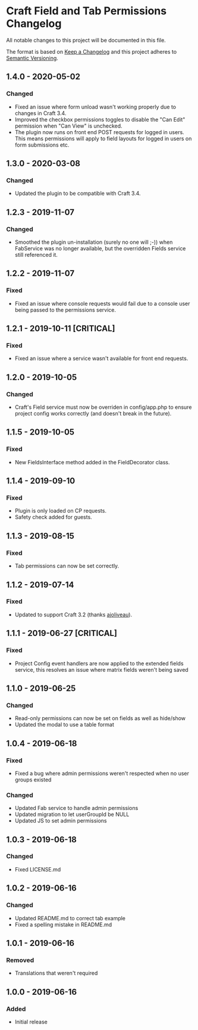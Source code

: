 # Craft Field and Tab Permissions Changelog

All notable changes to this project will be documented in this file.

The format is based on [Keep a Changelog](http://keepachangelog.com/) and this project adheres to [Semantic Versioning](http://semver.org/).

## 1.4.0 - 2020-05-02
### Changed
- Fixed an issue where form unload wasn't working properly due to changes in Craft 3.4.
- Improved the checkbox permissions toggles to disable the "Can Edit" permission when "Can View" is unchecked.
- The plugin now runs on front end POST requests for logged in users. This means permissions will apply to field layouts for logged in users on form submissions etc.

## 1.3.0 - 2020-03-08
### Changed
- Updated the plugin to be compatible with Craft 3.4.

## 1.2.3 - 2019-11-07
### Changed
- Smoothed the plugin un-installation (surely no one will ;-)) when FabService was no longer available, but the overridden Fields service still referenced it.

## 1.2.2 - 2019-11-07
### Fixed
- Fixed an issue where console requests would fail due to a console user being passed to the permissions service.

## 1.2.1 - 2019-10-11 [CRITICAL]
### Fixed
- Fixed an issue where a service wasn't available for front end requests.

## 1.2.0 - 2019-10-05
### Changed
- Craft's Field service must now be overriden in config/app.php to ensure project config works correctly (and doesn't break in the future).

## 1.1.5 - 2019-10-05
### Fixed
- New FieldsInterface method added in the FieldDecorator class.

## 1.1.4 - 2019-09-10
### Fixed
- Plugin is only loaded on CP requests.
- Safety check added for guests.

## 1.1.3 - 2019-08-15
### Fixed
- Tab permissions can now be set correctly.

## 1.1.2 - 2019-07-14
### Fixed
- Updated to support Craft 3.2 (thanks [ajoliveau](https://github.com/ajoliveau)).

## 1.1.1 - 2019-06-27 [CRITICAL]
### Fixed
- Project Config event handlers are now applied to the extended fields service, this resolves an issue where matrix fields weren't being saved

## 1.1.0 - 2019-06-25
### Changed
- Read-only permissions can now be set on fields as well as hide/show
- Updated the modal to use a table format

## 1.0.4 - 2019-06-18
### Fixed
- Fixed a bug where admin permissions weren't respected when no user groups existed

### Changed
- Updated Fab service to handle admin permissions
- Updated migration to let userGroupId be NULL
- Updated JS to set admin permissions

## 1.0.3 - 2019-06-18
### Changed
- Fixed LICENSE.md

## 1.0.2 - 2019-06-16
### Changed
- Updated README.md to correct tab example
- Fixed a spelling mistake in README.md

## 1.0.1 - 2019-06-16
### Removed
- Translations that weren't required

## 1.0.0 - 2019-06-16
### Added
- Initial release
